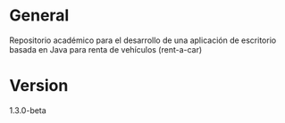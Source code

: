 # General
Repositorio académico para el desarrollo de una aplicación de escritorio basada en Java para renta de vehículos (rent-a-car)

# Version
1.3.0-beta
